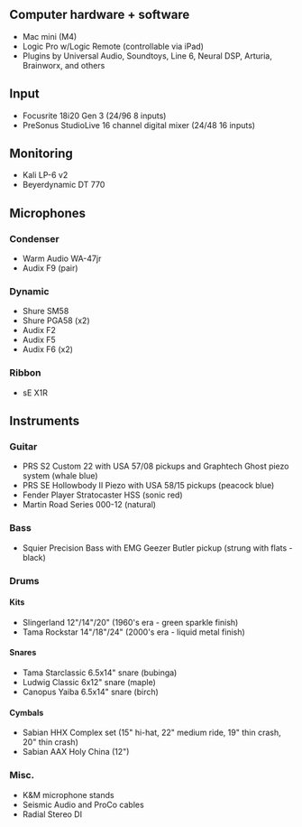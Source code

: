 ## Computer hardware + software
- Mac mini (M4)
- Logic Pro w/Logic Remote (controllable via iPad)
- Plugins by Universal Audio, Soundtoys, Line 6, Neural DSP, Arturia, Brainworx, and others

## Input
- Focusrite 18i20 Gen 3 (24/96 8 inputs)
- PreSonus StudioLive 16 channel digital mixer (24/48 16 inputs)

## Monitoring
- Kali LP-6 v2
- Beyerdynamic DT 770

## Microphones
### Condenser
- Warm Audio WA-47jr
- Audix F9 (pair)
### Dynamic
- Shure SM58
- Shure PGA58 (x2)
- Audix F2
- Audix F5
- Audix F6 (x2)
### Ribbon
- sE X1R

## Instruments
### Guitar
- PRS S2 Custom 22 with USA 57/08 pickups and Graphtech Ghost piezo system (whale blue)
- PRS SE Hollowbody II Piezo with USA 58/15 pickups (peacock blue)
- Fender Player Stratocaster HSS (sonic red)
- Martin Road Series 000-12 (natural)
### Bass
- Squier Precision Bass with EMG Geezer Butler pickup (strung with flats - black)
### Drums
#### Kits
- Slingerland 12"/14"/20" (1960's era - green sparkle finish)
- Tama Rockstar 14"/18"/24" (2000's era - liquid metal finish)
#### Snares
- Tama Starclassic 6.5x14" snare (bubinga)
- Ludwig Classic 6x12" snare (maple)
- Canopus Yaiba 6.5x14" snare (birch)
#### Cymbals
- Sabian HHX Complex set (15" hi-hat, 22" medium ride, 19" thin crash, 20" thin crash)
- Sabian AAX Holy China (12")

### Misc.
- K&M microphone stands
- Seismic Audio and ProCo cables
- Radial Stereo DI
